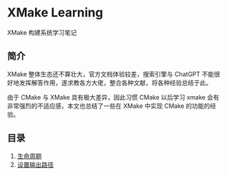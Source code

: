 # XMake Learning

XMake 构建系统学习笔记

## 简介

XMake 整体生态还不算壮大，官方文档体验较差，搜索引擎与 ChatGPT 不能很好地发挥解答作用，遂求教各方大佬，整合各种文献，将各种经验总结于此。

由于 CMake 与 XMake 具有极大差异，因此习惯 CMake 以后学习 xmake 会有非常强烈的不适应感，本文也总结了一些在 XMake 中实现 CMake 的功能的经验。

## 目录

1. [生命周期](xmake-docs/1.%20life-cycle.md)
2. [设置输出路径](xmake-docs/2.%20set-output-dir.md)